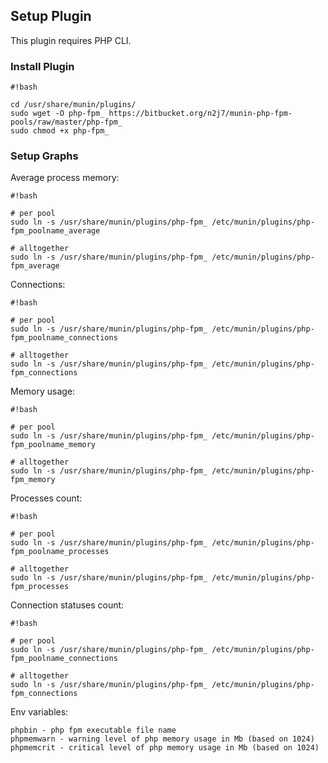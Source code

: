 Setup Plugin
-------------

This plugin requires PHP CLI.

### Install Plugin
```
#!bash

cd /usr/share/munin/plugins/
sudo wget -O php-fpm_ https://bitbucket.org/n2j7/munin-php-fpm-pools/raw/master/php-fpm_
sudo chmod +x php-fpm_

```

### Setup Graphs
Average process memory:
```
#!bash

# per pool
sudo ln -s /usr/share/munin/plugins/php-fpm_ /etc/munin/plugins/php-fpm_poolname_average

# alltogether
sudo ln -s /usr/share/munin/plugins/php-fpm_ /etc/munin/plugins/php-fpm_average

```

Connections:
```
#!bash

# per pool
sudo ln -s /usr/share/munin/plugins/php-fpm_ /etc/munin/plugins/php-fpm_poolname_connections

# alltogether
sudo ln -s /usr/share/munin/plugins/php-fpm_ /etc/munin/plugins/php-fpm_connections

```

Memory usage:
```
#!bash

# per pool
sudo ln -s /usr/share/munin/plugins/php-fpm_ /etc/munin/plugins/php-fpm_poolname_memory

# alltogether
sudo ln -s /usr/share/munin/plugins/php-fpm_ /etc/munin/plugins/php-fpm_memory

```

Processes count:
```
#!bash

# per pool
sudo ln -s /usr/share/munin/plugins/php-fpm_ /etc/munin/plugins/php-fpm_poolname_processes

# alltogether
sudo ln -s /usr/share/munin/plugins/php-fpm_ /etc/munin/plugins/php-fpm_processes

```

Connection statuses count:
```
#!bash

# per pool
sudo ln -s /usr/share/munin/plugins/php-fpm_ /etc/munin/plugins/php-fpm_poolname_connections

# alltogether
sudo ln -s /usr/share/munin/plugins/php-fpm_ /etc/munin/plugins/php-fpm_connections

```


Env variables:
```
phpbin - php fpm executable file name
phpmemwarn - warning level of php memory usage in Mb (based on 1024)
phpmemcrit - critical level of php memory usage in Mb (based on 1024)

```